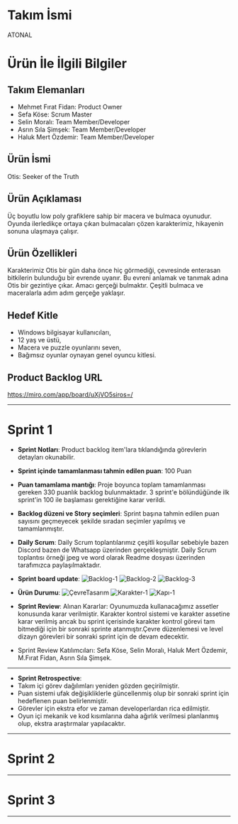 ﻿# **Takım İsmi**

ATONAL

# Ürün İle İlgili Bilgiler

## Takım Elemanları

- Mehmet Fırat Fidan: Product Owner
- Sefa Köse: Scrum Master
- Selin Moralı: Team Member/Developer
- Asrın Sıla Şimşek: Team Member/Developer
- Haluk Mert Özdemir: Team Member/Developer

## Ürün İsmi

Otis: Seeker of the Truth

## Ürün Açıklaması

Üç boyutlu low poly grafiklere sahip bir macera ve bulmaca oyunudur. Oyunda ilerledikçe ortaya çıkan bulmacaları çözen karakterimiz, hikayenin sonuna ulaşmaya çalışır.

## Ürün Özellikleri

Karakterimiz Otis bir gün daha önce hiç görmediği, çevresinde enterasan bitkilerin bulunduğu bir evrende uyanır. Bu evreni anlamak ve tanımak adına Otis bir gezintiye çıkar. Amacı gerçeği bulmaktır. Çeşitli bulmaca ve maceralarla adım adım gerçeğe yaklaşır.

## Hedef Kitle

- Windows bilgisayar kullanıcıları,
- 12 yaş ve üstü,
- Macera ve puzzle oyunlarını seven,
- Bağımsız oyunlar oynayan genel oyuncu kitlesi.

## Product Backlog URL

https://miro.com/app/board/uXjVO5siros=/

---

# Sprint 1

- **Sprint Notları**: Product backlog item'lara tıklandığında görevlerin detayları okunabilir.

- **Sprint içinde tamamlanması tahmin edilen puan**: 100 Puan

- **Puan tamamlama mantığı**: Proje boyunca toplam tamamlanması gereken 330 puanlık backlog bulunmaktadır. 3 sprint'e bölündüğünde ilk sprint'in 100 ile başlaması gerektiğine karar verildi.

- **Backlog düzeni ve Story seçimleri**: Sprint başına tahmin edilen puan sayısını geçmeyecek şekilde sıradan seçimler yapılmış ve tamamlanmıştır.

- **Daily Scrum**: Daily Scrum toplantılarımız çeşitli koşullar sebebiyle bazen Discord bazen de Whatsapp üzerinden gerçekleşmiştir. Daily Scrum toplantısı örneği jpeg ve word olarak Readme dosyası üzerinden tarafımızca paylaşılmaktadır.

- **Sprint board update**: ![Backlog-1](https://user-images.githubusercontent.com/99612318/167272372-aedb74e8-0e90-4bfd-a2ea-2943d0ee3538.png)
![Backlog-2](https://user-images.githubusercontent.com/99612318/167272375-4a530540-85ac-4a06-ac89-28d0c95140e5.png)
![Backlog-3](https://user-images.githubusercontent.com/99612318/167272379-b0633764-686f-4d0f-bdf1-ad57945ad5dc.png)

- **Ürün Durumu**: ![ÇevreTasarım](https://user-images.githubusercontent.com/99612318/167272359-bac8c336-bc8d-4416-974f-c4c3c9f01f54.png)
![Karakter-1](https://user-images.githubusercontent.com/99612318/167272366-b214bb36-62ee-437e-a861-12a19315b4fd.png)
![Kapı-1](https://user-images.githubusercontent.com/99612318/167272369-e7196d1f-8b93-4218-9f0c-095f44ca78da.png)


- **Sprint Review**: Alınan Kararlar: Oyunumuzda kullanacağımız assetler konusunda karar verilmiştir. Karakter kontrol sistemi ve karakter assetine karar verilmiş ancak bu sprint içerisinde karakter kontrol görevi tam bitmediği için bir sonraki sprinte atanmıştır.Çevre düzenlemesi ve level dizayn görevleri bir sonraki sprint için de devam edecektir. 
- Sprint Review Katılımcıları: Sefa Köse, Selin Moralı, Haluk Mert Özdemir, M.Fırat Fidan, Asrın Sıla Şimşek.

------
- **Sprint Retrospective**:
- Takım içi görev dağılımları yeniden gözden geçirilmiştir.
- Puan sistemi ufak değişikliklerle güncellenmiş olup bir sonraki sprint için hedeflenen puan belirlenmiştir. 
- Görevler için ekstra efor ve zaman developerlardan rica edilmiştir.
- Oyun içi mekanik ve kod kısımlarına daha ağırlık verilmesi planlanmış olup, ekstra araştırmalar yapılacaktır.

---

# Sprint 2


---

# Sprint 3

---

